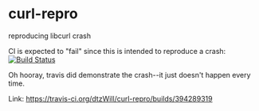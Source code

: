 # curl-repro
reproducing libcurl crash

CI is expected to "fail" since this is intended to reproduce a crash:
[![Build Status](https://travis-ci.org/dtzWill/curl-repro.svg?branch=master)](https://travis-ci.org/dtzWill/curl-repro)

Oh hooray, travis did demonstrate the crash--it just doesn't happen every time.

Link:
https://travis-ci.org/dtzWill/curl-repro/builds/394289319
